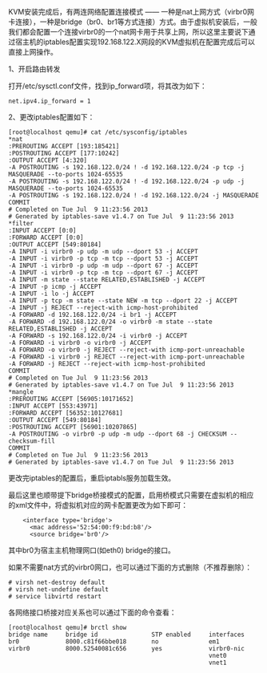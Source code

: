 
 




 KVM安装完成后，有两连网络配置连接模式 —— 一种是nat上网方式（virbr0网卡连接），一种是bridge（br0、br1等方式连接）方式。由于虚拟机安装后，一般我们都会配置一个连接virbr0的一个nat网卡用于共享上网，所以这里主要说下通过宿主机的iptables配置实现192.168.122.X网段的KVM虚拟机在配置完成后可以直接上网操作。


 1、开启路由转发


 打开/etc/sysctl.conf文件，找到ip_forward项，将其改为如下：






```
net.ipv4.ip_forward = 1
```

 2、更改iptables配置如下：






```
[root@localhost qemu]# cat /etc/sysconfig/iptables
*nat
:PREROUTING ACCEPT [193:185421]
:POSTROUTING ACCEPT [177:10242]
:OUTPUT ACCEPT [4:320]
-A POSTROUTING -s 192.168.122.0/24 ! -d 192.168.122.0/24 -p tcp -j MASQUERADE --to-ports 1024-65535
-A POSTROUTING -s 192.168.122.0/24 ! -d 192.168.122.0/24 -p udp -j MASQUERADE --to-ports 1024-65535
-A POSTROUTING -s 192.168.122.0/24 ! -d 192.168.122.0/24 -j MASQUERADE
COMMIT
# Completed on Tue Jul  9 11:23:56 2013
# Generated by iptables-save v1.4.7 on Tue Jul  9 11:23:56 2013
*filter
:INPUT ACCEPT [0:0]
:FORWARD ACCEPT [0:0]
:OUTPUT ACCEPT [549:80184]
-A INPUT -i virbr0 -p udp -m udp --dport 53 -j ACCEPT
-A INPUT -i virbr0 -p tcp -m tcp --dport 53 -j ACCEPT
-A INPUT -i virbr0 -p udp -m udp --dport 67 -j ACCEPT
-A INPUT -i virbr0 -p tcp -m tcp --dport 67 -j ACCEPT
-A INPUT -m state --state RELATED,ESTABLISHED -j ACCEPT
-A INPUT -p icmp -j ACCEPT
-A INPUT -i lo -j ACCEPT
-A INPUT -p tcp -m state --state NEW -m tcp --dport 22 -j ACCEPT
-A INPUT -j REJECT --reject-with icmp-host-prohibited
-A FORWARD -d 192.168.122.0/24 -i br1 -j ACCEPT
-A FORWARD -d 192.168.122.0/24 -o virbr0 -m state --state RELATED,ESTABLISHED -j ACCEPT
-A FORWARD -s 192.168.122.0/24 -i virbr0 -j ACCEPT
-A FORWARD -i virbr0 -o virbr0 -j ACCEPT
-A FORWARD -o virbr0 -j REJECT --reject-with icmp-port-unreachable
-A FORWARD -i virbr0 -j REJECT --reject-with icmp-port-unreachable
-A FORWARD -j REJECT --reject-with icmp-host-prohibited
COMMIT
# Completed on Tue Jul  9 11:23:56 2013
# Generated by iptables-save v1.4.7 on Tue Jul  9 11:23:56 2013
*mangle
:PREROUTING ACCEPT [56905:10171652]
:INPUT ACCEPT [553:43971]
:FORWARD ACCEPT [56352:10127681]
:OUTPUT ACCEPT [549:80184]
:POSTROUTING ACCEPT [56901:10207865]
-A POSTROUTING -o virbr0 -p udp -m udp --dport 68 -j CHECKSUM --checksum-fill
COMMIT
# Completed on Tue Jul  9 11:23:56 2013
# Generated by iptables-save v1.4.7 on Tue Jul  9 11:23:56 2013

```

 更改完iptables的配置后，重启iptabls服务加载生效。


 最后这里也顺带提下bridge桥接模式的配置，启用桥模式只需要在虚拟机的相应的xml文件中，将虚拟机对应的网卡配置更改为如下即可：






```
    <interface type='bridge'>
      <mac address='52:54:00:f9:bd:b8'/>
      <source bridge='br0'/>
```

 其中br0为宿主主机物理网口(如eth0) bridge的接口。


 如果不需要nat方式的virbr0网口，也可以通过下面的方式删除（不推荐删除）：






```
# virsh net-destroy default
# virsh net-undefine default
# service libvirtd restart
```

 各网络接口桥接对应关系也可以通过下面的命令查看：






```
[root@localhost qemu]# brctl show
bridge name     bridge id               STP enabled     interfaces
br0             8000.c81f66bbe018       no              em1
virbr0          8000.52540081c656       yes             virbr0-nic
                                                        vnet0
                                                        vnet1
```

























